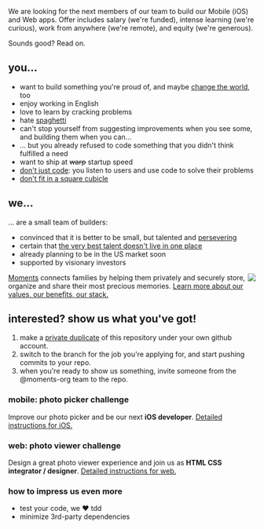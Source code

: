 We are looking for the next members of our team to build our Mobile (iOS) and Web apps. Offer includes salary (we're funded), intense learning (we're curious), work from anywhere (we're remote), and equity (we're generous). 

Sounds good? Read on.

## you...
- want to build something you're proud of, and maybe [change the world](https://www.youtube.com/watch?v=UF8uR6Z6KLc), too
- enjoy working in English
- love to learn by cracking problems
- hate [spaghetti](http://xkcd.com/292/)
- can't stop yourself from suggesting improvements when you see some, and building them when you can...
- ... but you already refused to code something that you didn't think fulfilled a need
- want to ship at ~~warp~~ startup speed
- [don't just code](http://venturehacks.com/articles/1-wo-man-startups): you listen to users and use code to solve their problems
- [don't fit in a square cubicle](http://en.wikipedia.org/wiki/Think_different#Text)

## we...
... are a small team of builders:
- convinced that it is better to be small, but talented and [persevering](https://www.youtube.com/watch?v=4r7wHMg5Yjg)
- certain that [the very best talent doesn't live in one place](http://37signals.com/remote/)
- already planning to be in the US market soon
- supported by visionary investors

<img src="https://coderwall-assets-0.s3.amazonaws.com/uploads/team/avatar/53bf00ce443a372c43000001/moments.png" style="float: right;" align="right"> [Moments](http://beta.moments.re) connects families by helping them privately and securely store, organize and share their most precious memories. [Learn more about our values, our benefits, our stack.](https://coderwall.com/team/moments)

## interested? show us what you've got!
1. make a [private duplicate](https://help.github.com/articles/duplicating-a-repository) of this repository under your own github account.
2. switch to the branch for the job you're applying for, and start pushing commits to your repo. 
3. when you're ready to show us something, invite someone from the @moments-org team to the repo.

### mobile: photo picker challenge
Improve our photo picker and be our next **iOS developer**. [Detailed instructions for iOS.](https://github.com/moments-org/moments-jobs/tree/master/ios)

### web: photo viewer challenge
Design a great photo viewer experience and join us as **HTML CSS integrator / designer**. [Detailed instructions for web.](https://github.com/moments-org/moments-jobs/tree/master/front-end)

### how to impress us even more
- test your code, we :heart: tdd
- minimize 3rd-party dependencies

